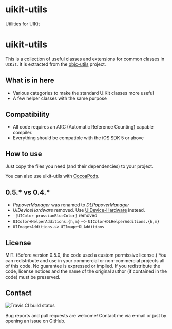 uikit-utils
===========

Utilities for UIKit


uikit-utils
==========
This is a collection of useful classes and extensions for common classes in `UIKit`. It is extracted from the [objc-utils](https://github.com/mruegenberg/objc-utils) project.

What is in here
---------------
- Various categories to make the standard UIKit classes more useful
- A few helper classes with the same purpose

Compatibility
-------------
- All code requires an ARC (Automatic Reference Counting) capable compiler.
- Everything should be compatible with the iOS SDK 5 or above

How to use
----------
Just copy the files you need (and their dependencies) to your project. 

You can also use uikit-utils with [CocoaPods](http://cocoapods.org).

0.5.* vs 0.4.*
--------------
- *PopoverManager* was renamed to *DLPopoverManager*
- *UIDeviceHardware* removed. Use [UIDevice-Hardware](https://github.com/monospacecollective/UIDevice-Hardware) instead.
- `-[UIColor prussianBlueColor]` removed
- `UIColor+HelperAdditions.{h,m}` ~> `UIColor+DLHelperAdditions.{h,m}`
- `UIImage+Additions` ~> `UIImage+DLAdditions`

License
-------
MIT.
(Before version 0.5.0, the code used a custom permissive license.)
You can redistribute and use in your commercial or non-commercial projects all of this code. No guarantee is expressed or implied.
If you redistribute the code, license notices and the name of the original author (if contained in the code) must be preserved.

## Contact

![Travis CI build status](https://api.travis-ci.org/mruegenberg/uikit-utils.png)

Bug reports and pull requests are welcome! Contact me via e-mail or just by opening an issue on GitHub.
